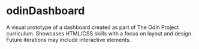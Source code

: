# odinDashboard
A visual prototype of a dashboard created as part of The Odin Project curriculum. Showcases HTML/CSS skills with a focus on layout and design. Future iterations may include interactive elements.
